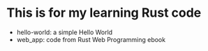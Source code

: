 # This is for my learning Rust code
<ul>
<li>hello-world: a simple Hello World</li>
<li>web_app: code from Rust Web Programming ebook</li>